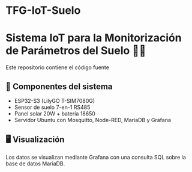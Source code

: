 # TFG-IoT-Suelo

# Sistema IoT para la Monitorización de Parámetros del Suelo 🌱📡

Este repositorio contiene el código fuente

## 🧩 Componentes del sistema

- ESP32-S3 (LilyGO T-SIM7080G)
- Sensor de suelo 7-en-1 RS485
- Panel solar 20W + batería 18650
- Servidor Ubuntu con Mosquitto, Node-RED, MariaDB y Grafana

## 🖥️ Visualización

Los datos se visualizan mediante Grafana con una consulta SQL sobre la base de datos MariaDB.


